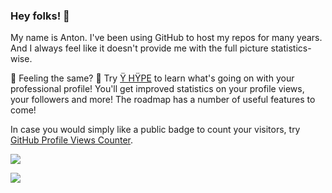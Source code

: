 ### Hey folks! 👋

<!--
**antonkomarev/antonkomarev** is a ✨ _special_ ✨ repository because its `README.md` (this file) appears on your GitHub profile.

Here are some ideas to get you started:

- 🔭 I’m currently working on ...
- 🌱 I’m currently learning ...
- 👯 I’m looking to collaborate on ...
- 🤔 I’m looking for help with ...
- 💬 Ask me about ...
- 📫 How to reach me: ...
- 😄 Pronouns: ...
- ⚡ Fun fact: ...
-->

My name is Anton. I've been using GitHub to host my repos for many years. And I always feel like it doesn't provide me with the full picture statistics-wise.

🤔 Feeling the same? 🚀 Try [Ÿ HŸPE] to learn what's going on with your professional profile!
You'll get improved statistics on your profile views, your followers and more!
The roadmap has a number of useful features to come!

In case you would simply like a public badge to count your visitors, try [GitHub Profile Views Counter].

<a href="https://github.com/antonkomarev/github-profile-views-counter">
    <img src="https://komarev.com/ghpvc/?username=antonkomarev">
</a>

[Ÿ HŸPE]: https://yhype.halp.im
[GitHub Profile Views Counter]: https://github.com/antonkomarev/github-profile-views-counter

![](https://hit.yhype.halp.im/github/profile?user_id=1849174)
